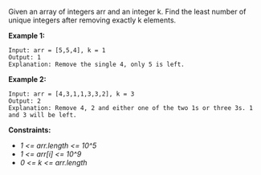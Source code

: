Given an array of integers arr and an integer k. Find the least number of unique integers after removing exactly k elements.

**Example 1:**
```
Input: arr = [5,5,4], k = 1
Output: 1
Explanation: Remove the single 4, only 5 is left.
```

**Example 2:**
```
Input: arr = [4,3,1,1,3,3,2], k = 3
Output: 2
Explanation: Remove 4, 2 and either one of the two 1s or three 3s. 1 and 3 will be left.
```

**Constraints:**

* *1 <= arr.length <= 10^5*
* *1 <= arr[i] <= 10^9*
* *0 <= k <= arr.length*